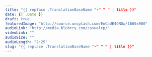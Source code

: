 ```yaml
---
title: "{{ replace .TranslationBaseName "-" " " | title }}"
date: {{ .Date }}
draft: true
featuredImage: "http://source.unsplash.com/EnCaUE4QNOw/1600x900"
audioLink: "http://media.blubrry.com/casualrp/"
videoLink: ""
audioSize: ""
audioLength: "2:25"
slug: "{{ replace .TranslationBaseName "-" " " | title }}"
---
```

